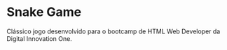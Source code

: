 # Snake Game

Clássico jogo desenvolvido para o bootcamp de HTML Web Developer da Digital Innovation One.

